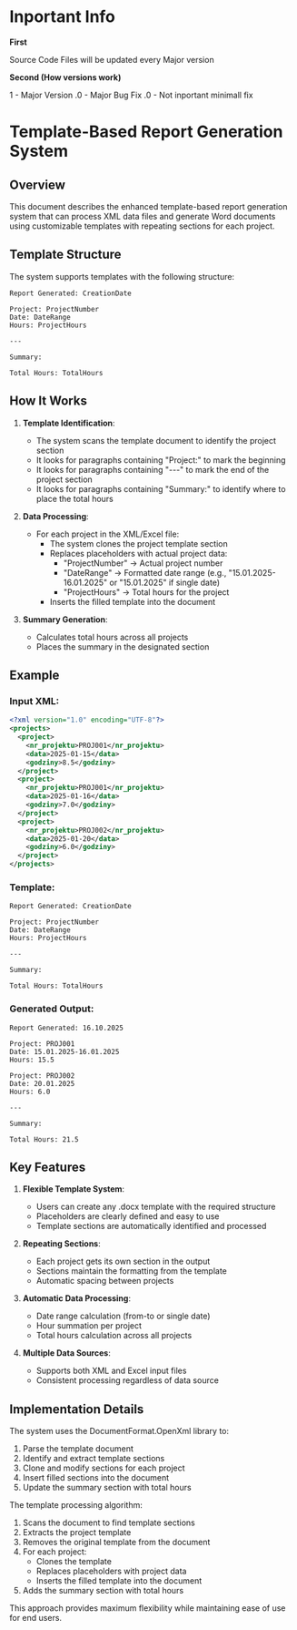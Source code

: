 # Inportant Info

**First**

Source Code Files will be updated every Major version

**Second (How versions work)**

1 - Major Version
.0 - Major Bug Fix
.0 - Not inportant minimall fix
 

# Template-Based Report Generation System

## Overview

This document describes the enhanced template-based report generation system that can process XML data files and generate Word documents using customizable templates with repeating sections for each project.

## Template Structure

The system supports templates with the following structure:

```
Report Generated: CreationDate

Project: ProjectNumber
Date: DateRange
Hours: ProjectHours

---

Summary:

Total Hours: TotalHours
```

## How It Works

1. **Template Identification**:
   - The system scans the template document to identify the project section
   - It looks for paragraphs containing "Project:" to mark the beginning
   - It looks for paragraphs containing "---" to mark the end of the project section
   - It looks for paragraphs containing "Summary:" to identify where to place the total hours

2. **Data Processing**:
   - For each project in the XML/Excel file:
     - The system clones the project template section
     - Replaces placeholders with actual project data:
       - "ProjectNumber" → Actual project number
       - "DateRange" → Formatted date range (e.g., "15.01.2025-16.01.2025" or "15.01.2025" if single date)
       - "ProjectHours" → Total hours for the project
     - Inserts the filled template into the document

3. **Summary Generation**:
   - Calculates total hours across all projects
   - Places the summary in the designated section

## Example

### Input XML:
```xml
<?xml version="1.0" encoding="UTF-8"?>
<projects>
  <project>
    <nr_projektu>PROJ001</nr_projektu>
    <data>2025-01-15</data>
    <godziny>8.5</godziny>
  </project>
  <project>
    <nr_projektu>PROJ001</nr_projektu>
    <data>2025-01-16</data>
    <godziny>7.0</godziny>
  </project>
  <project>
    <nr_projektu>PROJ002</nr_projektu>
    <data>2025-01-20</data>
    <godziny>6.0</godziny>
  </project>
</projects>
```

### Template:
```
Report Generated: CreationDate

Project: ProjectNumber
Date: DateRange
Hours: ProjectHours

---

Summary:

Total Hours: TotalHours
```

### Generated Output:
```
Report Generated: 16.10.2025

Project: PROJ001
Date: 15.01.2025-16.01.2025
Hours: 15.5

Project: PROJ002
Date: 20.01.2025
Hours: 6.0

---

Summary:

Total Hours: 21.5
```

## Key Features

1. **Flexible Template System**:
   - Users can create any .docx template with the required structure
   - Placeholders are clearly defined and easy to use
   - Template sections are automatically identified and processed

2. **Repeating Sections**:
   - Each project gets its own section in the output
   - Sections maintain the formatting from the template
   - Automatic spacing between projects

3. **Automatic Data Processing**:
   - Date range calculation (from-to or single date)
   - Hour summation per project
   - Total hours calculation across all projects

4. **Multiple Data Sources**:
   - Supports both XML and Excel input files
   - Consistent processing regardless of data source

## Implementation Details

The system uses the DocumentFormat.OpenXml library to:
1. Parse the template document
2. Identify and extract template sections
3. Clone and modify sections for each project
4. Insert filled sections into the document
5. Update the summary section with total hours

The template processing algorithm:
1. Scans the document to find template sections
2. Extracts the project template
3. Removes the original template from the document
4. For each project:
   - Clones the template
   - Replaces placeholders with project data
   - Inserts the filled template into the document
5. Adds the summary section with total hours

This approach provides maximum flexibility while maintaining ease of use for end users.
